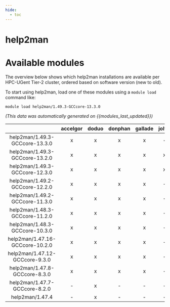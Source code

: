 ```yaml
---
hide:
  - toc
---
```


help2man
========

# Available modules


The overview below shows which help2man installations are available per HPC-UGent Tier-2 cluster, ordered based on software version (new to old).

To start using help2man, load one of these modules using a `module load` command like:

```shell
module load help2man/1.49.3-GCCcore-13.3.0
```

*(This data was automatically generated on {{modules_last_updated}})*  

| |accelgor|doduo|donphan|gallade|joltik|shinx|skitty|
| :---: | :---: | :---: | :---: | :---: | :---: | :---: | :---: |
|help2man/1.49.3-GCCcore-13.3.0|x|x|x|x|-|x|x|
|help2man/1.49.3-GCCcore-13.2.0|x|x|x|x|x|x|x|
|help2man/1.49.3-GCCcore-12.3.0|x|x|x|x|x|x|x|
|help2man/1.49.2-GCCcore-12.2.0|x|x|x|x|-|x|-|
|help2man/1.49.2-GCCcore-11.3.0|x|x|x|x|-|x|-|
|help2man/1.48.3-GCCcore-11.2.0|x|x|x|x|-|x|-|
|help2man/1.48.3-GCCcore-10.3.0|x|x|x|x|-|-|-|
|help2man/1.47.16-GCCcore-10.2.0|x|x|x|x|-|-|-|
|help2man/1.47.12-GCCcore-9.3.0|x|x|x|x|-|-|-|
|help2man/1.47.8-GCCcore-8.3.0|x|x|x|x|-|-|-|
|help2man/1.47.7-GCCcore-8.2.0|-|x|-|-|-|-|-|
|help2man/1.47.4|-|x|-|-|-|-|-|
